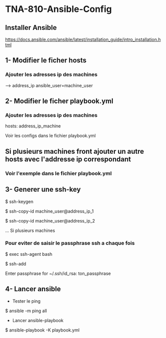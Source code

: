 # TNA-810-Ansible-Config

## Installer Ansible

https://docs.ansible.com/ansible/latest/installation_guide/intro_installation.html

## 1- Modifier le ficher hosts
###  Ajouter les adresses ip des machines
  
  --> address_ip ansible_user=machine_user
  
## 2- Modifier le ficher playbook.yml

###  Ajouter les adresses ip des machines
  hosts: address_ip_machine
  
  Voir les configs dans le fichier playbook.yml
 
## Si plusieurs machines front ajouter un autre hosts avec l'addresse ip correspondant
### Voir l'exemple dans le fichier playbook.yml

## 3- Generer une ssh-key

  $ ssh-keygen
  
  $ ssh-copy-id machine_user@address_ip_1
  
  $ ssh-copy-id machine_user@address_ip_2
  
  ... Si plusieurs machines
  
  ### Pour eviter de saisir le passphrase ssh a chaque fois
  
  $ exec ssh-agent bash
  
  $ ssh-add
  
  Enter passphrase for ~/.ssh/id_rsa: ton_passphrase
  
## 4- Lancer ansible

  - Tester le ping 

  
 $ ansible -m ping all
 
 - Lancer ansible-playbook

 $ ansible-playbook -K playbook.yml
